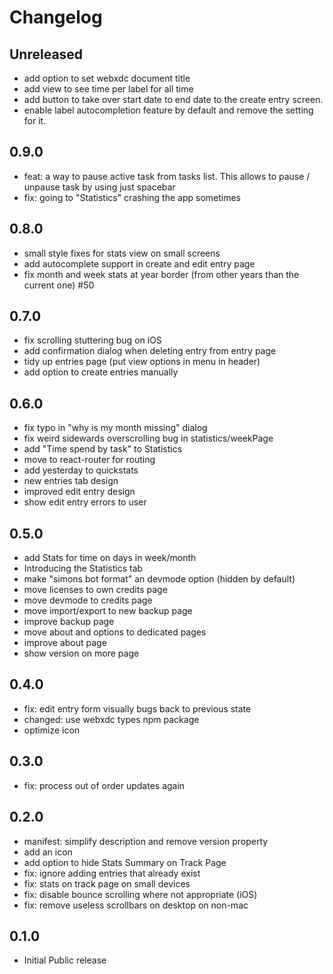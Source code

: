 # Changelog

## Unreleased

- add option to set webxdc document title
- add view to see time per label for all time
- add button to take over start date to end date to the create entry screen.
- enable label autocompletion feature by default and remove the setting for it.

## 0.9.0

- feat: a way to pause active task from tasks list.
  This allows to pause / unpause task by using just spacebar
- fix: going to "Statistics" crashing the app sometimes

## 0.8.0

- small style fixes for stats view on small screens
- add autocomplete support in create and edit entry page
- fix month and week stats at year border (from other years than the current one) #50

## 0.7.0

- fix scrolling stuttering bug on iOS
- add confirmation dialog when deleting entry from entry page
- tidy up entries page (put view options in menu in header)
- add option to create entries manually

## 0.6.0

- fix typo in "why is my month missing" dialog
- fix weird sidewards overscrolling bug in statistics/weekPage
- add "Time spend by task" to Statistics
- move to react-router for routing
- add yesterday to quickstats
- new entries tab design
- improved edit entry design
- show edit entry errors to user

## 0.5.0

- add Stats for time on days in week/month
- Introducing the Statistics tab
- make "simons bot format" an devmode option (hidden by default)
- move licenses to own credits page
- move devmode to credits page
- move import/export to new backup page
- improve backup page
- move about and options to dedicated pages
- improve about page
- show version on more page

## 0.4.0

- fix: edit entry form visually bugs back to previous state
- changed: use webxdc types npm package
- optimize icon

## 0.3.0

- fix: process out of order updates again

## 0.2.0

- manifest: simplify description and remove version property
- add an icon
- add option to hide Stats Summary on Track Page
- fix: ignore adding entries that already exist
- fix: stats on track page on small devices
- fix: disable bounce scrolling where not appropriate (iOS)
- fix: remove useless scrollbars on desktop on non-mac

## 0.1.0

- Initial Public release
